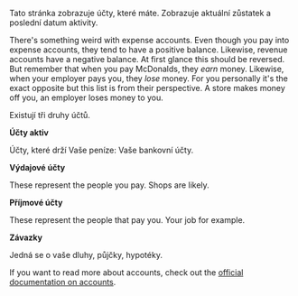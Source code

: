 Tato stránka zobrazuje účty, které máte. Zobrazuje aktuální zůstatek a poslední datum aktivity.

There's something weird with expense accounts. Even though you pay into expense accounts, they tend to have a positive balance. Likewise, revenue accounts have a negative balance. At first glance this should be reversed. But remember that when you pay McDonalds, they *earn* money. Likewise, when your employer pays you, they *lose* money. For you personally it's the exact opposite but this list is from their perspective. A store makes money off you, an employer loses money to you.

Existují tři druhy účtů.

**Účty aktiv**

Účty, které drží Vaše peníze: Vaše bankovní účty.

**Výdajové účty**

These represent the people you pay. Shops are likely.

**Příjmové účty**

These represent the people that pay you. Your job for example.

**Závazky**

Jedná se o vaše dluhy, půjčky, hypotéky.

If you want to read more about accounts, check out the [official documentation on accounts](https://docs.firefly-iii.org/concepts/accounts).